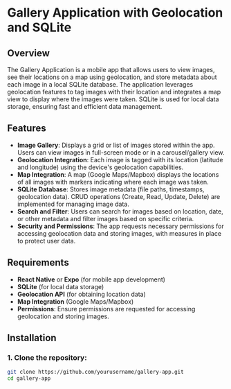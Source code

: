 # Gallery Application with Geolocation and SQLite

## Overview
The Gallery Application is a mobile app that allows users to view images, see their locations on a map using geolocation, and store metadata about each image in a local SQLite database. The application leverages geolocation features to tag images with their location and integrates a map view to display where the images were taken. SQLite is used for local data storage, ensuring fast and efficient data management.

## Features
- **Image Gallery**: Displays a grid or list of images stored within the app. Users can view images in full-screen mode or in a carousel/gallery view.
- **Geolocation Integration**: Each image is tagged with its location (latitude and longitude) using the device's geolocation capabilities.
- **Map Integration**: A map (Google Maps/Mapbox) displays the locations of all images with markers indicating where each image was taken.
- **SQLite Database**: Stores image metadata (file paths, timestamps, geolocation data). CRUD operations (Create, Read, Update, Delete) are implemented for managing image data.
- **Search and Filter**: Users can search for images based on location, date, or other metadata and filter images based on specific criteria.
- **Security and Permissions**: The app requests necessary permissions for accessing geolocation data and storing images, with measures in place to protect user data.

## Requirements
- **React Native** or **Expo** (for mobile app development)
- **SQLite** (for local data storage)
- **Geolocation API** (for obtaining location data)
- **Map Integration** (Google Maps/Mapbox)
- **Permissions**: Ensure permissions are requested for accessing geolocation and storing images.

## Installation

### 1. Clone the repository:
```bash
git clone https://github.com/yourusername/gallery-app.git
cd gallery-app





